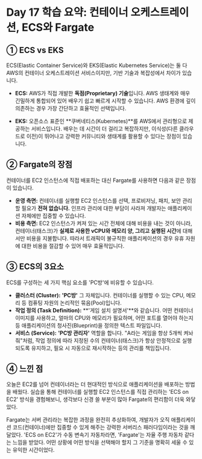 # Day 17 학습 요약: 컨테이너 오케스트레이션, ECS와 Fargate

## ① ECS vs EKS

ECS(Elastic Container Service)와 EKS(Elastic Kubernetes Service)는 둘 다 AWS의 컨테이너 오케스트레이션 서비스이지만, 기반 기술과 복잡성에서 차이가 있습니다.

-   **ECS:** AWS가 직접 개발한 **독점(Proprietary) 기술**입니다. AWS 생태계와 매우 긴밀하게 통합되어 있어 배우기 쉽고 빠르게 시작할 수 있습니다. AWS 환경에 깊이 의존하는 경우 가장 간단하고 효율적인 선택입니다.

-   **EKS:** 오픈소스 표준인 **쿠버네티스(Kubernetes)**를 AWS에서 관리형으로 제공하는 서비스입니다. 배우는 데 시간이 더 걸리고 복잡하지만, 이식성(다른 클라우드로 이전)이 뛰어나고 강력한 커뮤니티와 생태계를 활용할 수 있다는 장점이 있습니다.

## ② Fargate의 장점

컨테이너를 EC2 인스턴스에 직접 배포하는 대신 Fargate를 사용하면 다음과 같은 장점이 있습니다.

-   **운영 측면:** 컨테이너를 실행할 EC2 인스턴스를 선택, 프로비저닝, 패치, 보안 관리할 필요가 **전혀 없습니다.** 인프라 관리에 대한 부담이 사라져 개발자는 애플리케이션 자체에만 집중할 수 있습니다.
-   **비용 측면:** EC2 인스턴스가 켜져 있는 시간 전체에 대해 비용을 내는 것이 아니라, 컨테이너(태스크)가 **실제로 사용한 vCPU와 메모리 양, 그리고 실행된 시간**에 대해서만 비용을 지불합니다. 따라서 트래픽이 불규칙한 애플리케이션의 경우 유휴 자원에 대한 비용을 절감할 수 있어 매우 효율적입니다.

## ③ ECS의 3요소

ECS를 구성하는 세 가지 핵심 요소를 'PC방'에 비유할 수 있습니다.

-   **클러스터 (Cluster):** **'PC방'** 그 자체입니다. 컨테이너를 실행할 수 있는 CPU, 메모리 등 컴퓨팅 자원의 논리적인 묶음(Pool)입니다.
-   **작업 정의 (Task Definition):** **'게임 설치 설명서'**와 같습니다. 어떤 컨테이너 이미지를 사용하고, 얼마의 CPU와 메모리가 필요하며, 어떤 포트를 열어야 하는지 등 애플리케이션의 청사진(Blueprint)을 정의한 텍스트 파일입니다.
-   **서비스 (Service):** **'PC방 관리자'** 역할을 합니다. "A라는 게임을 항상 5개씩 켜놔줘"처럼, 작업 정의에 따라 지정된 수의 컨테이너(태스크)가 항상 안정적으로 실행되도록 유지하고, 필요 시 자동으로 재시작하는 등의 관리를 책임집니다.

## ④ 느낀 점

오늘은 EC2를 넘어 컨테이너라는 더 현대적인 방식으로 애플리케이션을 배포하는 방법을 배웠다. 실습을 통해 컨테이너를 실행할 EC2 인스턴스를 직접 관리하는 'ECS on EC2' 방식을 경험해보니, 생각보다 신경 쓸 부분이 많아 Fargate의 편리함이 더욱 와닿았다.

Fargate는 서버 관리라는 복잡한 과정을 완전히 추상화하여, 개발자가 오직 애플리케이션 코드(컨테이너)에만 집중할 수 있게 해주는 강력한 서버리스 패러다임이라는 것을 깨달았다. 'ECS on EC2'가 수동 변속기 자동차라면, 'Fargate'는 자율 주행 자동차 같다는 느낌을 받았다. 어떤 상황에 어떤 방식을 선택해야 할지 그 기준을 명확히 세울 수 있는 유익한 시간이었다.